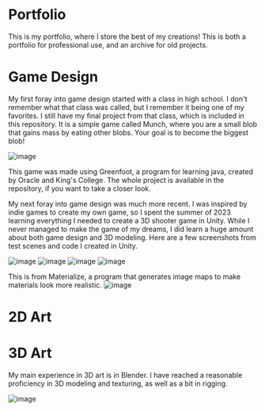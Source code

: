 # Portfolio
This is my portfolio, where I store the best of my creations! This is both a portfolio for professional use, and an archive for old projects.

# Game Design

My first foray into game design started with a class in high school. I don't remember what that class was called, but I remember it being one of my favorites. I still have my final project from that class, which is included in this repository. It is a simple game called Munch, where you are a small blob that gains mass by eating other blobs. Your goal is to become the biggest blob!

![image](https://github.com/vhshelton/Portfolio/assets/90403647/aea3c1cd-ae05-473a-b16b-da150a0403f3)

This game was made using Greenfoot, a program for learning java, created by Oracle and King's College. The whole project is available in the repository, if you want to take a closer look.

My next foray into game design was much more recent. I was inspired by indie games to create my own game, so I spent the summer of 2023 learning everything I needed to create a 3D shooter game in Unity. While I never managed to make the game of my dreams, I did learn a huge amount about both game design and 3D modeling. Here are a few screenshots from test scenes and code I created in Unity.

![image](https://github.com/vhshelton/Portfolio/assets/90403647/644d17d5-c273-46e6-8fe0-ae0275234d80)
![image](https://github.com/vhshelton/Portfolio/assets/90403647/1ba2209f-ff11-4b48-a9fb-13653af4827c)
![image](https://github.com/vhshelton/Portfolio/assets/90403647/bcefb9e7-ce7a-4488-9486-bbda4f5ee77c)
![image](https://github.com/vhshelton/Portfolio/assets/90403647/77057702-cc05-4891-aa68-d19965dabe39)

This is from Materialize, a program that generates image maps to make materials look more realistic.
![image](https://github.com/vhshelton/Portfolio/assets/90403647/c3453e51-0d5c-43f5-a562-c814bcc3888e)


# 2D Art

# 3D Art

My main experience in 3D art is in Blender. I have reached a reasonable proficiency in 3D modeling and texturing, as well as a bit in rigging. 

![image](https://github.com/vhshelton/Portfolio/assets/90403647/ab340759-d834-4396-8c09-2d88638b4462)

